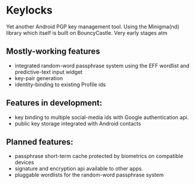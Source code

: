 # Keylocks
Yet another Android PGP key management tool. Using the Minigma(nd) library which itself is built on BouncyCastle. Very early stages atm

Mostly-working features
-
- integrated random-word passphrase system using the EFF wordlist and predictive-text input widget
- key-pair generation
- identity-binding to existing Profile ids

Features in development:
- 
- key binding to multiple social-media ids with Google authentication api.
- public key storage integrated with Android contacts

Planned features: 
-
- passphrase short-term cache protected by biometrics on compatible devices
- signature and encryption api available to other apps.
- pluggable wordlists for the random-word passphrase system
